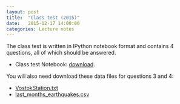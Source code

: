 ```yaml
---
layout: post
title:  "Class test (2015)"
date:   2015-12-17 14:00:00
categories: Lecture notes
---
```


The class test is written in IPython notebook format and contains 4 questions, all of which should be answered.

* Class test Notebook: [download](https://raw.githubusercontent.com/ggorman/Introduction-to-programming-for-geoscientists/master/notebook/python_class_test_2015.ipynb).

You will also need download these data files for questions 3 and 4:

* [VostokStation.txt](https://raw.githubusercontent.com/ggorman/Introduction-to-programming-for-geoscientists/master/notebook/data/VostokStation.txt)
* [last_months_earthquakes.csv](https://raw.githubusercontent.com/ggorman/Introduction-to-programming-for-geoscientists/master/notebook/data/last_months_earthquakes.csv)

